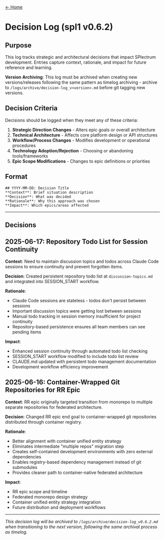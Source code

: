 [← Home](../README.md)

# Decision Log (spl1 v0.6.2)

## Purpose

This log tracks strategic and architectural decisions that impact SPlectrum development. Entries capture context, rationale, and impact for future reference and learning.

**Version Archiving**: This log must be archived when creating new versions/releases following the same pattern as timelog archiving - archive to `/logs/archive/decision-log_v<version>.md` before git tagging new versions.

## Decision Criteria

Decisions should be logged when they meet any of these criteria:
1. **Strategic Direction Changes** - Alters epic goals or overall architecture
2. **Technical Architecture** - Affects core platform design or API structures  
3. **Workflow/Process Changes** - Modifies development or operational procedures
4. **Technology Adoption/Rejection** - Choosing or abandoning tools/frameworks
5. **Epic Scope Modifications** - Changes to epic definitions or priorities

## Format

```
## YYYY-MM-DD: Decision Title
**Context**: Brief situation description
**Decision**: What was decided
**Rationale**: Why this approach was chosen
**Impact**: Which epics/areas affected
```

---

## Decisions

## 2025-06-17: Repository Todo List for Session Continuity

**Context**: Need to maintain discussion topics and todos across Claude Code sessions to ensure continuity and prevent forgotten items.

**Decision**: Created persistent repository todo list at `discussion-topics.md` and integrated into SESSION_START workflow.

**Rationale**: 
- Claude Code sessions are stateless - todos don't persist between sessions
- Important discussion topics were getting lost between sessions
- Manual todo tracking in session memory insufficient for project continuity
- Repository-based persistence ensures all team members can see pending items

**Impact**: 
- Enhanced session continuity through automated todo list checking
- SESSION_START workflow modified to include todo list review
- CLAUDE.md updated with persistent todo management documentation
- Development workflow efficiency improvement

## 2025-06-16: Container-Wrapped Git Repositories for RR Epic

**Context**: RR epic originally targeted transition from monorepo to multiple separate repositories for federated architecture.

**Decision**: Changed RR epic end goal to container-wrapped git repositories distributed through container registry.

**Rationale**: 
- Better alignment with container unified entity strategy
- Eliminates intermediate "multiple repos" migration step
- Creates self-contained development environments with zero external dependencies
- Enables registry-based dependency management instead of git submodules
- Provides cleaner path to container-native federated architecture

**Impact**: 
- RR epic scope and timeline
- Federated monorepo design strategy
- Container unified entity strategy integration
- Future distribution and deployment workflows

---

*This decision log will be archived to `/logs/archive/decision-log_v0.6.2.md` when transitioning to the next version, following the same archival process as timelog.*